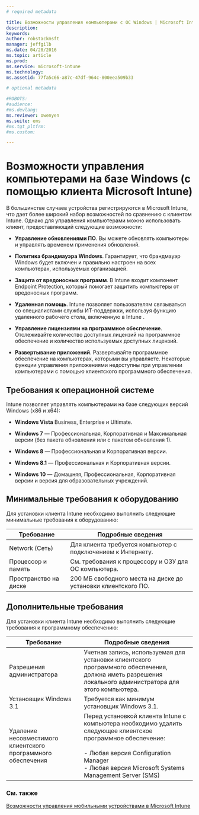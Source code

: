 ```yaml
---
# required metadata

title: Возможности управления компьютерами с ОС Windows | Microsoft Intune
description:
keywords:
author: robstackmsft
manager: jeffgilb
ms.date: 04/28/2016
ms.topic: article
ms.prod:
ms.service: microsoft-intune
ms.technology:
ms.assetid: 77fa5c66-a87c-47df-964c-800eea509b33

# optional metadata

#ROBOTS:
#audience:
#ms.devlang:
ms.reviewer: owenyen
ms.suite: ems
#ms.tgt_pltfrm:
#ms.custom:

---
```


# Возможности управления компьютерами на базе Windows (с помощью клиента Microsoft Intune)
В большинстве случаев устройства регистрируются в Microsoft Intune, что дает более широкий набор возможностей по сравнению с клиентом Intune. Однако для управления компьютерами можно использовать клиент, предоставляющий следующие возможности:

-   **Управление обновлениями ПО**. Вы можете обновлять компьютеры и управлять временем применения обновлений.

-   **Политика брандмауэра Windows**. Гарантирует, что брандмауэр Windows будет включен и правильно настроен на всех компьютерах, используемых организацией.

-   **Защита от вредоносных программ**. В Intune входит компонент Endpoint Protection, который помогает защитить компьютеры от вредоносных программ.

-   **Удаленная помощь**. Intune позволяет пользователям связываться со специалистами службы ИТ-поддержки, используя функцию удаленного рабочего стола, включенную в Intune <!--- (requires TeamViewer software)--->.

-   **Управление лицензиями на программное обеспечение**. Отслеживайте количество доступных лицензий на программное обеспечение и количество используемых доступных лицензий.
-   **Развертывание приложений**. Развертывайте программное обеспечение на компьютерах, которыми вы управляете. Некоторые функции управления приложениями недоступны при управлении компьютерами с помощью клиентского программного обеспечения.


## Требования к операционной системе
Intune позволяет управлять компьютерами на базе следующих версий Windows (x86 и x64):


-   **Windows Vista** Business, Enterprise и Ultimate.

-   **Windows 7** — Профессиональная, Корпоративная и Максимальная версии (без пакета обновления или с пакетом обновления 1).

-   **Windows 8** — Профессиональная и Корпоративная версии.

-   **Windows 8.1** — Профессиональная и Корпоративная версии.

- **Windows 10** — Домашняя, Профессиональная, Корпоративная версии и версия для образовательных учреждений.


## Минимальные требования к оборудованию
Для установки клиента Intune необходимо выполнить следующие минимальные требования к оборудованию:

|Требование|Подробные сведения|
|---------------|--------------------|
|Network (Сеть)|Для клиента требуется компьютер с подключением к Интернету.|
|Процессор и память|См. требования к процессору и ОЗУ для ОС компьютера.|
|Пространство на диске|200 МБ свободного места на диске до установки клиентского ПО.|

## Дополнительные требования
Для установки клиента Intune необходимо выполнить следующие требования к программному обеспечению:

|Требование|Подробные сведения|
|---------------|--------------------|
|Разрешения администратора|Учетная запись, используемая для установки клиентского программного обеспечения, должна иметь разрешения локального администратора для этого компьютера.|
|Установщик Windows 3.1|Требуется как минимум установщик Windows 3.1.|
|Удаление несовместимого клиентского программного обеспечения|Перед установкой клиента Intune с компьютера необходимо удалить следующее клиентское программное обеспечение:<br /><br />- Любая версия Configuration Manager<br />- Любая версия Microsoft Systems Management Server (SMS)|

### См. также
[Возможности управления мобильными устройствами в Microsoft Intune](./mobile-device-management-capabilities-in-microsoft-intune.md)


<!--HONumber=Jun16_HO2-->


